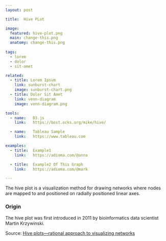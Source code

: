 ```yaml
---
layout: post

title:  Hive PLot

image:
  featured: hive-plot.png
  main: change-this.png
  anatomy: change-this.png
  
tags:
  - lorem
  - dolor
  - sit-amet

related:
  - title: Lorem Ipsum
    link: sunburst-chart
    image: sunburst-chart.png
  - title: Dolor Sit Amet
    link: venn-diagram
    image: venn-diagram.png

tools:
  - name:   D3.js
    link:   https://bost.ocks.org/mike/hive/

  - name:   Tableau Sample
    link:   https://www.tableau.com

examples:
  - title:  Example1
    link:   https://adioma.com/@anna

  - title:  Example2 Of This Graph
    link:   https://adioma.com/@mark

---
```

The hive plot is a visualization method for drawing networks where nodes are mapped to and positioned on radially positioned linear axes.

### Origin
The hive plot was first introduced in 2011 by bioinformatics data scientist Martin Krzywinski.

Source:
[Hive plots—rational approach to visualizing networks](https://academic.oup.com/bib/article/13/5/627/412507)